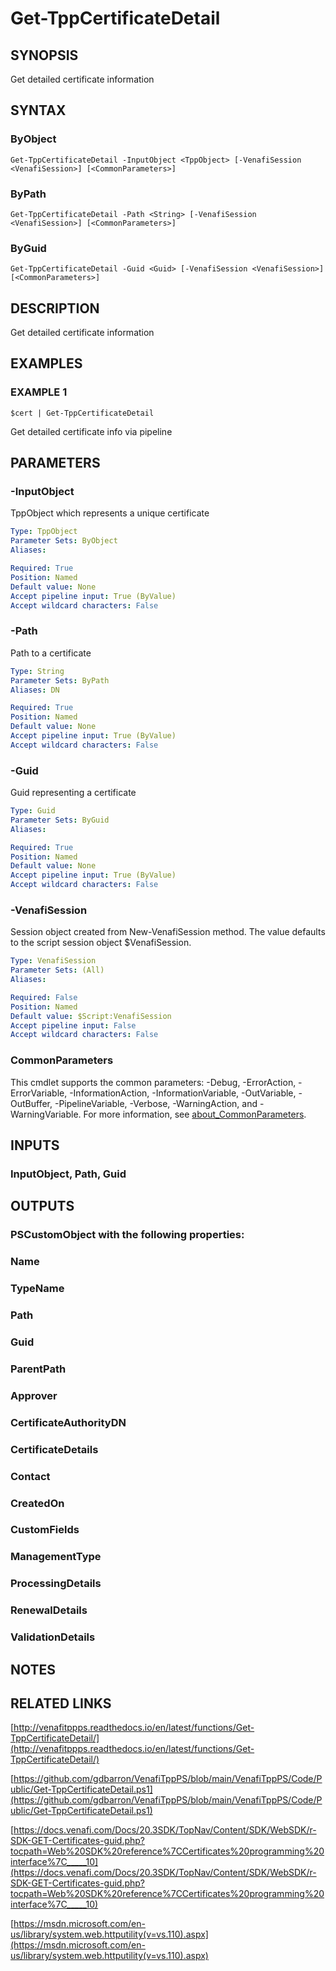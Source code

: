 # Get-TppCertificateDetail

## SYNOPSIS
Get detailed certificate information

## SYNTAX

### ByObject
```
Get-TppCertificateDetail -InputObject <TppObject> [-VenafiSession <VenafiSession>] [<CommonParameters>]
```

### ByPath
```
Get-TppCertificateDetail -Path <String> [-VenafiSession <VenafiSession>] [<CommonParameters>]
```

### ByGuid
```
Get-TppCertificateDetail -Guid <Guid> [-VenafiSession <VenafiSession>] [<CommonParameters>]
```

## DESCRIPTION
Get detailed certificate information

## EXAMPLES

### EXAMPLE 1
```
$cert | Get-TppCertificateDetail
```

Get detailed certificate info via pipeline

## PARAMETERS

### -InputObject
TppObject which represents a unique certificate

```yaml
Type: TppObject
Parameter Sets: ByObject
Aliases:

Required: True
Position: Named
Default value: None
Accept pipeline input: True (ByValue)
Accept wildcard characters: False
```

### -Path
Path to a certificate

```yaml
Type: String
Parameter Sets: ByPath
Aliases: DN

Required: True
Position: Named
Default value: None
Accept pipeline input: True (ByValue)
Accept wildcard characters: False
```

### -Guid
Guid representing a certificate

```yaml
Type: Guid
Parameter Sets: ByGuid
Aliases:

Required: True
Position: Named
Default value: None
Accept pipeline input: True (ByValue)
Accept wildcard characters: False
```

### -VenafiSession
Session object created from New-VenafiSession method.
The value defaults to the script session object $VenafiSession.

```yaml
Type: VenafiSession
Parameter Sets: (All)
Aliases:

Required: False
Position: Named
Default value: $Script:VenafiSession
Accept pipeline input: False
Accept wildcard characters: False
```

### CommonParameters
This cmdlet supports the common parameters: -Debug, -ErrorAction, -ErrorVariable, -InformationAction, -InformationVariable, -OutVariable, -OutBuffer, -PipelineVariable, -Verbose, -WarningAction, and -WarningVariable. For more information, see [about_CommonParameters](http://go.microsoft.com/fwlink/?LinkID=113216).

## INPUTS

### InputObject, Path, Guid
## OUTPUTS

### PSCustomObject with the following properties:
###     Name
###     TypeName
###     Path
###     Guid
###     ParentPath
###     Approver
###     CertificateAuthorityDN
###     CertificateDetails
###     Contact
###     CreatedOn
###     CustomFields
###     ManagementType
###     ProcessingDetails
###     RenewalDetails
###     ValidationDetails
## NOTES

## RELATED LINKS

[http://venafitppps.readthedocs.io/en/latest/functions/Get-TppCertificateDetail/](http://venafitppps.readthedocs.io/en/latest/functions/Get-TppCertificateDetail/)

[https://github.com/gdbarron/VenafiTppPS/blob/main/VenafiTppPS/Code/Public/Get-TppCertificateDetail.ps1](https://github.com/gdbarron/VenafiTppPS/blob/main/VenafiTppPS/Code/Public/Get-TppCertificateDetail.ps1)

[https://docs.venafi.com/Docs/20.3SDK/TopNav/Content/SDK/WebSDK/r-SDK-GET-Certificates-guid.php?tocpath=Web%20SDK%20reference%7CCertificates%20programming%20interface%7C_____10](https://docs.venafi.com/Docs/20.3SDK/TopNav/Content/SDK/WebSDK/r-SDK-GET-Certificates-guid.php?tocpath=Web%20SDK%20reference%7CCertificates%20programming%20interface%7C_____10)

[https://msdn.microsoft.com/en-us/library/system.web.httputility(v=vs.110).aspx](https://msdn.microsoft.com/en-us/library/system.web.httputility(v=vs.110).aspx)

